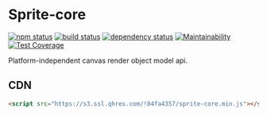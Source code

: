 # Sprite-core

[![npm status](https://img.shields.io/npm/v/sprite-core.svg)](https://www.npmjs.org/package/sprite-core)
[![build status](https://api.travis-ci.org/spritejs/sprite-core.svg?branch=master)](https://travis-ci.org/spritejs/sprite-core) 
[![dependency status](https://david-dm.org/spritejs/sprite-core.svg)](https://david-dm.org/spritejs/sprite-core)
[![Maintainability](https://api.codeclimate.com/v1/badges/737ceeff5acc8114d926/maintainability)](https://codeclimate.com/github/spritejs/sprite-core/maintainability)
[![Test Coverage](https://api.codeclimate.com/v1/badges/737ceeff5acc8114d926/test_coverage)](https://codeclimate.com/github/spritejs/sprite-core/test_coverage)

Platform-independent canvas render object model api.

## CDN

```html
<script src="https://s3.ssl.qhres.com/!84fa4357/sprite-core.min.js"></script>
```
